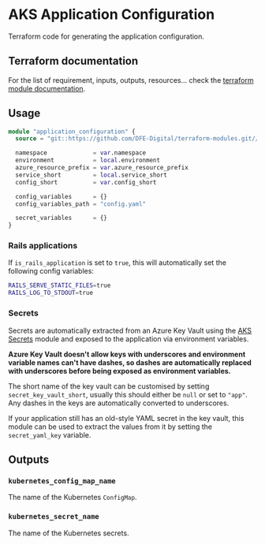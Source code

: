 # AKS Application Configuration

Terraform code for generating the application configuration.

## Terraform documentation
For the list of requirement, inputs, outputs, resources... check the [terraform module documentation](tfdocs.md).

## Usage

```terraform
module "application_configuration" {
  source = "git::https://github.com/DFE-Digital/terraform-modules.git//aks/application_configuration?ref=stable"

  namespace             = var.namespace
  environment           = local.environment
  azure_resource_prefix = var.azure_resource_prefix
  service_short         = local.service_short
  config_short          = var.config_short

  config_variables      = {}
  config_variables_path = "config.yaml"

  secret_variables      = {}
}
```

### Rails applications

If `is_rails_application` is set to `true`, this will automatically set the following config variables:

```sh
RAILS_SERVE_STATIC_FILES=true
RAILS_LOG_TO_STDOUT=true
```

### Secrets

Secrets are automatically extracted from an Azure Key Vault using the [AKS Secrets](../secrets) module and exposed to the application via environment variables.

**Azure Key Vault doesn't allow keys with underscores and environment variable names can't have dashes, so dashes are automatically replaced with underscores before being exposed as environment variables.**

The short name of the key vault can be customised by setting `secret_key_vault_short`, usually this should either be `null` or set to `"app"`. Any dashes in the keys are automatically converted to underscores.

If your application still has an old-style YAML secret in the key vault, this module can be used to extract the values from it by setting the `secret_yaml_key` variable.

## Outputs

### `kubernetes_config_map_name`

The name of the Kubernetes `ConfigMap`.

### `kubernetes_secret_name`

The name of the Kubernetes secrets.
